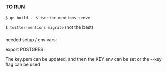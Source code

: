 ### TO RUN

`$ go build . `
`$ twitter-mentions serve`

`$ twitter-mentions migrate` (not the best)

###

needed setup / env vars:

export POSTGRES=<postgres connection string>

The key.pem can be updated, and then the KEY env can be set or the --key flag can be used
